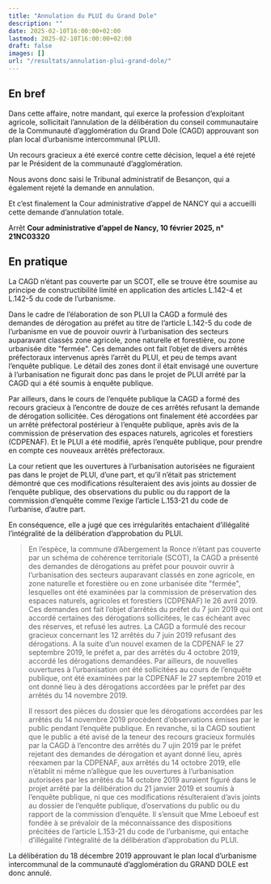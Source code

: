 ```yaml
---
title: "Annulation du PLUI du Grand Dole"
description: ""
date: 2025-02-10T16:00:00+02:00
lastmod: 2025-02-10T16:00:00+02:00
draft: false
images: []
url: "/resultats/annulation-plui-grand-dole/"
---
```


## En bref

Dans cette affaire, notre mandant, qui exerce la profession d’exploitant agricole, sollicitait l’annulation de la délibération du conseil communautaire de la Communauté d’agglomération du Grand Dole (CAGD) approuvant son plan local d’urbanisme intercommunal (PLUI).

Un recours gracieux a été exercé contre cette décision, lequel a été rejeté par le Président de la communauté d’agglomération.

Nous avons donc saisi le Tribunal administratif de Besançon, qui a également rejeté la demande en annulation.

Et c’est finalement la Cour administrative d’appel de NANCY qui a accueilli cette demande d’annulation totale.

Arrêt **Cour administrative d’appel de Nancy, 10 février 2025, n° 21NC03320**

## En pratique

La CAGD n’étant pas couverte par un SCOT, elle se trouve être soumise au principe de constructibilité limité en application des articles L.142-4 et L.142-5 du code de l’urbanisme.

Dans le cadre de l’élaboration de son PLUI la CAGD a formulé des demandes de dérogation au préfet au titre de l’article L.142-5 du code de l’urbanisme en vue de pouvoir ouvrir à l’urbanisation des secteurs auparavant classés zone agricole, zone naturelle et forestière, ou zone urbanisée dite "fermée". Ces demandes ont fait l’objet de divers arrêtés préfectoraux intervenus après l’arrêt du PLUI, et peu de temps avant l’enquête publique. Le détail des zones dont il était envisagé une ouverture à l’urbanisation ne figurait donc pas dans le projet de PLUI arrêté par la CAGD qui a été soumis à enquête publique.

Par ailleurs, dans le cours de l’enquête publique la CAGD a formé des recours gracieux à l’encontre de douze de ces arrêtés refusant la demande de dérogation sollicitée. Ces dérogations ont finalement été accordées par un arrêté préfectoral postérieur à l’enquête publique, après avis de la commission de préservation des espaces naturels, agricoles et forestiers (CDPENAF). Et le PLUI a été modifié, après l’enquête publique, pour prendre en compte ces nouveaux arrêtés préfectoraux.

La cour retient que les ouvertures à l’urbanisation autorisées ne figuraient pas dans le projet de PLUI, d’une part, et qu’il n’était pas strictement démontré que ces modifications résulteraient des avis joints au dossier de l’enquête publique, des observations du public ou du rapport de la commission d’enquête comme l’exige l’article L.153-21 du code de l’urbanise, d’autre part.

En conséquence, elle a jugé que ces irrégularités entachaient d’illégalité l’intégralité de la délibération d’approbation du PLUI.

> En l’espèce, la commune d’Abergement la Ronce n’étant pas couverte par un schéma de cohérence territoriale (SCOT), la CAGD a présenté des demandes de dérogations au préfet pour pouvoir ouvrir à l’urbanisation des secteurs auparavant classés en zone agricole, en zone naturelle et forestière ou en zone urbanisée dite "fermée", lesquelles ont été examinées par la commission de préservation des espaces naturels, agricoles et forestiers (CDPENAF) le 26 avril 2019. Ces demandes ont fait l’objet d’arrêtés du préfet du 7 juin 2019 qui ont accordé certaines des dérogations sollicitées, le cas échéant avec des réserves, et refusé les autres. La CAGD a formulé des recour gracieux concernant les 12 arrêtés du 7 juin 2019 refusant des dérogations. A la suite d’un nouvel examen de la CDPENAF le 27 septembre 2019, le préfet a, par des arrêtés du 4 octobre 2019, accordé les dérogations demandées. Par ailleurs, de nouvelles ouvertures à l’urbanisation ont été sollicitées au cours de l’enquête publique, ont été examinées par la CDPENAF le 27 septembre 2019 et ont donné lieu à des dérogations accordées par le préfet par des arrêtés du 14 novembre 2019.
>
>Il ressort des pièces du dossier que les dérogations accordées par les arrêtés du 14 novembre 2019 procèdent d’observations émises par le public pendant l’enquête publique. En revanche, si la CAGD soutient que le public a été avisé de la teneur des recours gracieux formulés par la CAGD à l’encontre des arrêtés du 7 ujin 2019 par le préfet rejetant des demandes de dérogation et ayant donné lieu, après réexamen par la CDPENAF, aux arrêtés du 14 octobre 2019, elle n’établit ni même n’allègue que les ouvertures à l’urbanisation autorisées par les arrêtés du 14 octobre 2019 auraient figuré dans le projet arrêté par la délibération du 21 janvier 2019 et soumis à l’enquête publique, ni que ces modifications résulteraient d’avis joints au dossier de l’enquête publique, d’oservations du public ou du rapport de la commission d’enquête. Il s’ensuit que Mme Leboeuf est fondée à se prévaloir de la méconnaissance des dispositions précitées de l’article L.153-21 du code de l’urbanisme, qui entache d’illégalité l’intégralité de la délibération d’approbation du PLUI.

La délibération du 18 décembre 2019 approuvant le plan local d’urbanisme intercommunal de la communauté d’agglomération du GRAND DOLE est donc annulé.
